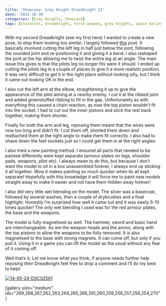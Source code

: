 ```yaml
---
title: 'Showcase: Grey Knight Dreadknight II'
date: '2015-10-30'
categories: [Grey Knights, Showcase]
tags: [character, dreadknight, force weapon, grey knights, space marine]
---
```


With my second Dreadknight (see my first here) I wanted to create a new pose, to stop them looking too similar. I largely followed [this](http://www.bolterandchainsword.com/topic/226502-re-posed-dreadknight/) post. It basically involved cutting the left leg in half just below the joint, following the rounded joint and re-positioning it and giving it a bend. I also reshaped the joint at the hip allowing me to twist the entire leg at an angle. The main issue this gives is that the pilots leg no longer fits were it should. I ended up cutting the pilots leg in a couple of places to give it a more realistic position. It was very difficult to get it in the right place without looking silly, but I think it came out looking OK in the end.

I also cut the left arm at the elbow, straightening it up to give the appearance of the pilot aiming at a nearby enemy. I cut it at the ribbed joint and added greenstuffed ribbing to fill in the gap. Unfortunately as with everything this caused a chain reaction, as now the top piston wouldn’t fit into the socket. I had to cut out the inner pistons and stick the rest back together, making them shorter.

Finally for both the arm and leg, reposing them meant that the wires were now too long and didn’t fit. I cut them off, shorted them down and reattached them at the right angle to make them fit correctly. I also had to shave down the feet sockets just so I could get them in at the right angles.

I also tried a new painting method. I ensured all parts that needed to be painted differently were kept separate (armour plates on legs, shoulder pads, weapons, pilot etc). I always mean to do this, but because I don’t want the model to sit in a box unassembled forever, I always end up sticking it all together. Wow it makes painting so much quicker when its all kept separate! Hopefully with this knowledge it will force me to paint new models straight away to make it easier and not have them hidden away forever!

I also did very little wet blending on the model. The silver was a basecoat, followed by several washes, then a couple of drybrushes and a final highlight. Honestly I’m surprised how well it came out and it was easily 5-10 times quicker! The only wet blending I used was for the red armour plates, the base and the weapons.

The model is fully magnetised as well. The hammer, sword and basic hand are interchangeable. As are the weapon heads and the ammo, along with the top pistons to allow the weapons to be fully removed. It is also magnetised to the base with strong magnets. It can come off, but only if you pull it. Using it in a game you can lift the model as the usual without any fear of it coming off.

Well that’s it. Let me know what you think, if anyone needs further help reposing their Dreadknight feel free to drop a comment and I’ll do my best to help!

[![14-05-24-DSC02561](http://192.168.2.30/minitothemax/wp-content/uploads/2015/07/14-05-24-DSC02561-1024x768.jpg)](http://www.minitothemax.com/minitothemax/wp-content/uploads/2015/07/14-05-24-DSC02561.jpg)

[gallery size="medium" ids="269,268,267,262,263,264,265,266,261,260,259,258,257,256,254,270"]
